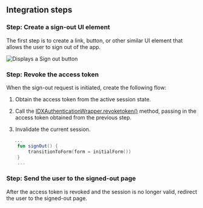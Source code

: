## Integration steps

### Step: Create a sign-out UI element

The first step is to create a link, button, or other similar UI element that allows the user to sign out of the app.

<div class="common-image-format">

![Displays a Sign out button](/img/oie-embedded-sdk/oie-embedded-sdk-use-case-simple-sign-out-link.png)

</div>

### Step: Revoke the access token

When the sign-out request is initiated, create the following flow:

1. Obtain the access token from the active session state.

1. Call the [IDXAuthenticationWrapper.revoketoken()](https://github.com/okta/okta-idx-java/blob/master/api/src/main/java/com/okta/idx/sdk/api/client/IDXAuthenticationWrapper.java) method, passing in the access token obtained from the previous step.

1. Invalidate the current session.

```kotlin
   ...
    fun signOut() {
        transitionToForm(form = initialForm())
    }
    ...
```

### Step: Send the user to the signed-out page

After the access token is revoked and the session is no longer valid, redirect the user to the signed-out page.
